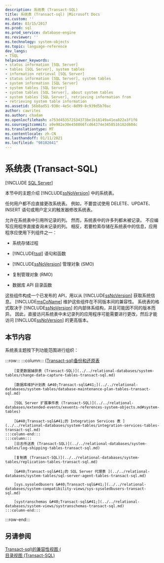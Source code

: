```yaml
---
description: 系统表 (Transact-SQL)
title: 系统表 (Transact-sql) |Microsoft Docs
ms.custom: ''
ms.date: 03/15/2017
ms.prod: sql
ms.prod_service: database-engine
ms.reviewer: ''
ms.technology: system-objects
ms.topic: language-reference
dev_langs:
- TSQL
helpviewer_keywords:
- status information [SQL Server]
- tables [SQL Server], system tables
- information retrieval [SQL Server]
- status information [SQL Server], system tables
- system information [SQL Server]
- system tables [SQL Server]
- system tables [SQL Server], about system tables
- system tables [SQL Server], retrieving information from
- retrieving system table information
ms.assetid: 56b8ad51-930c-4e5c-8d99-8c939d5b70ac
author: cawrites
ms.author: chadam
ms.openlocfilehash: a753d453572534373be1b18149a41ea822a3f1f6
ms.sourcegitcommit: a9e982e30e458866fcd64374e3458516182d604c
ms.translationtype: MT
ms.contentlocale: zh-CN
ms.lasthandoff: 01/11/2021
ms.locfileid: "98102641"
---
```

# <a name="system-tables-transact-sql"></a>系统表 (Transact-SQL)
[!INCLUDE [SQL Server](../../includes/applies-to-version/sqlserver.md)]

  本节中的主题介绍 [!INCLUDE[ssNoVersion](../../includes/ssnoversion-md.md)] 中的系统表。  
  
 任何用户都不应直接更改系统表。 例如，不要尝试使用 DELETE、UPDATE、INSERT 语句或用户定义的触发器修改系统表。  
  
 允许在系统表中引用所记录的列。 然而，系统表中的许多列都未被记录。 不应编写应用程序直接查询未记录的列。 相反，若要检索存储在系统表中的信息，应用程序应使用下列组件之一：  
  
-   系统存储过程  
  
-   [!INCLUDE[tsql](../../includes/tsql-md.md)] 语句和函数  
  
-   [!INCLUDE[ssNoVersion](../../includes/ssnoversion-md.md)] 管理对象 (SMO)  
  
-   复制管理对象 (RMO)  
  
-   数据库 API 目录函数  
  
 这些组件构成一个已发布的 API，用以从 [!INCLUDE[ssNoVersion](../../includes/ssnoversion-md.md)] 获取系统信息。 [!INCLUDE[msCoName](../../includes/msconame-md.md)] 维护这些组件在不同版本间的兼容性。 系统表的格式取决于 [!INCLUDE[ssNoVersion](../../includes/ssnoversion-md.md)] 的内部体系结构，并且可能因不同的版本而异。 因此，直接访问系统表中未记录列的应用程序可能需要进行更改，然后才能访问 [!INCLUDE[ssNoVersion](../../includes/ssnoversion-md.md)] 的更高版本。  
  
## <a name="in-this-section"></a>本节内容  
 系统表主题按下列功能范围进行组织：  

:::row:::
    :::column:::
        [&#40;Transact-sql&#41;备份和还原表 ](../../relational-databases/system-tables/backup-and-restore-tables-transact-sql.md)

        [变更数据捕获表 (Transact-SQL)](../../relational-databases/system-tables/change-data-capture-tables-transact-sql.md)

        [数据库维护计划表 &#40;Transact-sql&#41;](../../relational-databases/system-tables/database-maintenance-plan-tables-transact-sql.md)

        [SQL Server 扩展事件表 (Transact-SQL)](../../relational-databases/extended-events/xevents-references-system-objects.md#system-tables)

        [&#40;Transact-sql&#41;的 Integration Services 表 ](../../relational-databases/system-tables/integration-services-tables-transact-sql.md)
    :::column-end:::
    :::column:::
        [日志传送表 (Transact-SQL)](../../relational-databases/system-tables/log-shipping-tables-transact-sql.md)

        [复制表 (Transact-SQL)](../../relational-databases/system-tables/replication-tables-transact-sql.md)

        [&#40;Transact-sql&#41;的 SQL Server 代理表 ](../../relational-databases/system-tables/sql-server-agent-tables-transact-sql.md)

        [sys.sysoledbusers &#40;Transact-sql&#41;](../../relational-databases/system-compatibility-views/sys-sysoledbusers-transact-sql.md)

        [systranschemas &#40;Transact-sql&#41;](../../relational-databases/system-views/systranschemas-transact-sql.md)
    :::column-end:::
:::row-end:::

## <a name="see-also"></a>另请参阅  
 [Transact-sql&#41;的兼容性视图 &#40;](~/relational-databases/system-compatibility-views/system-compatibility-views-transact-sql.md)   
 [目录视图 (Transact-SQL)](../../relational-databases/system-catalog-views/catalog-views-transact-sql.md)  
  
  
